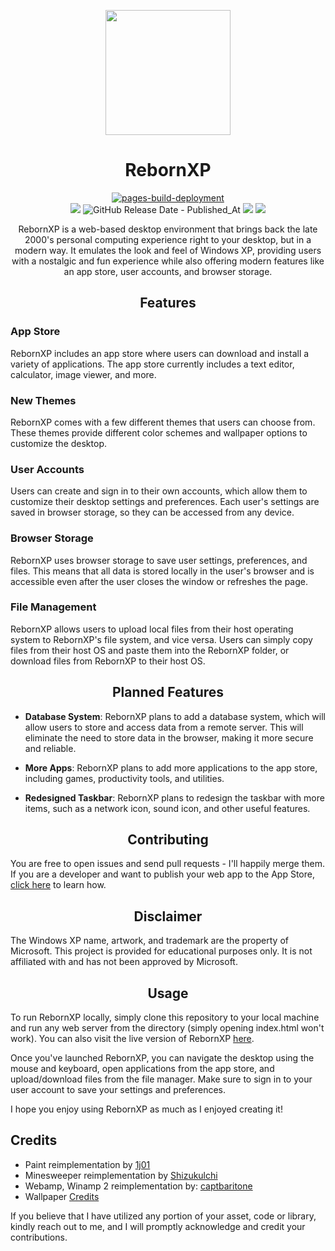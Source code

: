

<p align="center">
<img src="https://i.ibb.co/drj1RSf/rebornxp.png" width="200"><p align="center"></p>
<h1 align="center">RebornXP</h1>
<p align="center">
  <a href="https://github.com/RebornXP/rebornxp/actions/workflows/pages/pages-build-deployment">
    <img src="https://github.com/RebornXP/rebornxp/actions/workflows/pages/pages-build-deployment/badge.svg" alt="pages-build-deployment">
  </a>
  <br>
     <a href="https://opensource.org/license/gpl-3-0/"><img src="https://img.shields.io/badge/License-GPL-green.svg?style=for-the-badge"></a>
  <img alt="GitHub Release Date - Published_At" src="https://img.shields.io/github/release-date/shoaib-jamal/rebornxp?style=for-the-badge">
<a href="https://github.com/shoaib-jamal/rebornxp/stargazers"><img src="https://img.shields.io/github/stars/shoaib-jamal/rebornxp?label=GitHub%20Stars&style=for-the-badge"></a>
<a href="https://github.com/shoaib-jamal/rebornxp/network/members"><img src="https://img.shields.io/github/forks/shoaib-jamal/rebornxp?style=for-the-badge"></a>

</p>

<p align="center">RebornXP is a web-based desktop environment that brings back the late 2000's personal computing experience right to your desktop, but in a modern way. It emulates the look and feel of Windows XP, providing users with a nostalgic and fun experience while also offering modern features like an app store, user accounts, and browser storage.
  </p>

<h2 align="center">Features</h2>

### App Store

RebornXP includes an app store where users can download and install a variety of applications. The app store currently includes a text editor, calculator, image viewer, and more.

### New Themes

RebornXP comes with a few different themes that users can choose from. These themes provide different color schemes and wallpaper options to customize the desktop.

### User Accounts

Users can create and sign in to their own accounts, which allow them to customize their desktop settings and preferences. Each user's settings are saved in browser storage, so they can be accessed from any device.

### Browser Storage

RebornXP uses browser storage to save user settings, preferences, and files. This means that all data is stored locally in the user's browser and is accessible even after the user closes the window or refreshes the page.

### File Management

RebornXP allows users to upload local files from their host operating system to RebornXP's file system, and vice versa. Users can simply copy files from their host OS and paste them into the RebornXP folder, or download files from RebornXP to their host OS.

<h2 align="center">Planned Features</h2>

- **Database System**: RebornXP plans to add a database system, which will allow users to store and access data from a remote server. This will eliminate the need to store data in the browser, making it more secure and reliable.

- **More Apps**: RebornXP plans to add more applications to the app store, including games, productivity tools, and utilities.

- **Redesigned Taskbar**: RebornXP plans to redesign the taskbar with more items, such as a network icon, sound icon, and other useful features.

<h2 align="center">Contributing</h2>

You are free to open issues and send pull requests - I'll happily merge them. If you are a developer and want to publish your web app to the App Store, [click here](https://github.com/shoaib-jamal/app-guide) to learn how.

<h2 align="center"> Disclaimer</h2>

The Windows XP name, artwork, and trademark are the property of Microsoft. This project is provided for educational purposes only. It is not affiliated with and has not been approved by Microsoft.

<h2 align="center"> Usage</h2>

To run RebornXP locally, simply clone this repository to your local machine and run any web server from the directory (simply opening index.html won't work). You can also visit the live version of RebornXP [here](https://rebornxp.js.org).

Once you've launched RebornXP, you can navigate the desktop using the mouse and keyboard, open applications from the app store, and upload/download files from the file manager. Make sure to sign in to your user account to save your settings and preferences.

I hope you enjoy using RebornXP as much as I enjoyed creating it!

## Credits

- Paint reimplementation by [1j01](https://github.com/1j01)
- Minesweeper reimplementation by [Shizukulchi](https://github.com/ShizukuIchi/minesweeper)
- Webamp, Winamp 2 reimplementation by: [captbaritone](https://github.com/captbaritone/webamp)
- Wallpaper [Credits](https://github.com/shoaib-jamal/rebornxp/blob/35fe5ed04f58668b3f859b2463de4f36bd5ead8f/system/themes/wallpapers/credits.md)

If you believe that I have utilized any portion of your asset, code or library, kindly reach out to me, and I will promptly acknowledge and credit your contributions.

